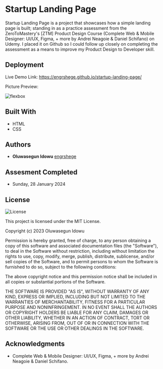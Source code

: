 # Startup Landing Page
Startup Landing Page is a project that showcases how a simple landing page is built; standing in as a practice assessment from the ZeroToMastery's [ZTM] Product Design Course (Complete Web & Mobile Designer: UI/UX, Figma, + more by Andrei Neagoie & Daniel Schifano) on Udemy. I placed it on Github so I could follow up closely on completing the assessment as a means to improve my Product Design to Developer skill.


## Deployment

Live Demo Link: 
https://engrshege.github.io/startup-landing-page/

Picture Preview:

![flexbox](./img/flexbox-live-preview.png)



## Built With

  * HTML
  * CSS


## Authors

  - **Oluwasegun Idowu**
    [engrshege](https://github.com/engrshege/)
    
    
## Assesment Completed

  * Sunday, 28 January 2024


## License

![License](https://img.shields.io/badge/license-MIT%20License-blue.svg)

This project is licensed under the MIT License.

Copyright (c) 2023 Oluwasegun Idowu

Permission is hereby granted, free of charge, to any person obtaining a copy
of this software and associated documentation files (the "Software"), to deal
in the Software without restriction, including without limitation the rights
to use, copy, modify, merge, publish, distribute, sublicense, and/or sell
copies of the Software, and to permit persons to whom the Software is
furnished to do so, subject to the following conditions:

The above copyright notice and this permission notice shall be included in all
copies or substantial portions of the Software.

THE SOFTWARE IS PROVIDED "AS IS", WITHOUT WARRANTY OF ANY KIND, EXPRESS OR
IMPLIED, INCLUDING BUT NOT LIMITED TO THE WARRANTIES OF MERCHANTABILITY,
FITNESS FOR A PARTICULAR PURPOSE AND NONINFRINGEMENT. IN NO EVENT SHALL THE
AUTHORS OR COPYRIGHT HOLDERS BE LIABLE FOR ANY CLAIM, DAMAGES OR OTHER
LIABILITY, WHETHER IN AN ACTION OF CONTRACT, TORT OR OTHERWISE, ARISING FROM,
OUT OF OR IN CONNECTION WITH THE SOFTWARE OR THE USE OR OTHER DEALINGS IN THE
SOFTWARE.

## Acknowledgments

  * Complete Web & Mobile Designer: UI/UX, Figma, + more by Andrei Neagoie & Daniel Schifano.
